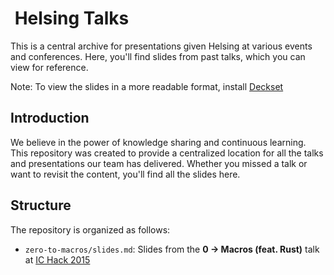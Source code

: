 #  Helsing Talks

This is a central archive for presentations given Helsing at various events and conferences. Here, you'll find slides from past talks, which you can view for reference.

Note: To view the slides in a more readable format, install [Deckset](https://www.deckset.com/)

## Introduction

We believe in the power of knowledge sharing and continuous learning. This repository was created to provide a centralized location for all the talks and presentations our team has delivered. Whether you missed a talk or want to revisit the content, you'll find all the slides here.

## Structure

The repository is organized as follows:

- `zero-to-macros/slides.md`: Slides from the **0 -> Macros (feat. Rust)** talk at [IC Hack 2015](https://ichack.org/)